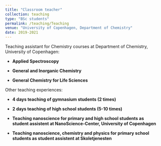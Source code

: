 ```yaml
---
title: "Classroom teacher"
collection: teaching
type: "BSc students"
permalink: /teaching/Teaching
venue: "University of Copenhagen, Department of Chemistry"
date: 2019-2021
---
```


Teaching assistant for Chemistry courses at Department of Chemistry, University of Copenhagen:

* **Applied Spectroscopy**

* **General and Inorganic Chemistry**

* **General Chemistry for Life Sciences**


Other teaching experiences:

* **4 days teaching of gymnasium students (2 times)**

* **2 days teaching of high school students (5-10 times)**

* **Teaching nanoscience for primary and high school students as student assistent at NanoScience-Center, University of Copenhagen**

* **Teaching nanoscience, chemistry and physics for primary school students as student assistent at Skoletjenesten**